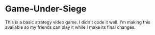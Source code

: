 # Game-Under-Siege
 This is a basic strategy video game. I didn't code it well. I'm making this available so my friends can play it while I make its final changes.
